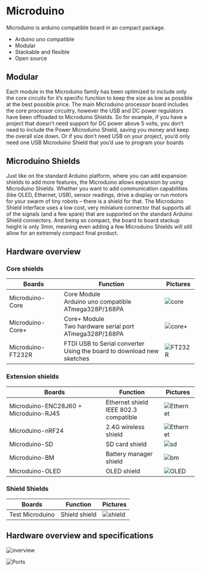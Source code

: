 # Microduino

Microduino is arduino compatible board in an compact package.

* Arduino uno compatible
* Modular
* Stackable and flexible
* Open source

## Modular

Each module in the Microduino family has been optimized to include only the core circuits for it’s specific function to keep the size as low as possible at the best possible price. The main Microduino processor board includes the core processor circuitry, however the USB and DC power regulators have been offloaded to Microduino Shields. So for example, if you have a project that doesn’t need support for DC power above 5 volts, you don’t need to include the Power Microduino Shield, saving you money and keep the overall size down. Or if you don’t need USB on your project, you’d only need one USB Microduino Shield that you’d use to program your boards

## Microduino Shields

Just like on the standard Arduino platform, where you can add expansion shields to add more features, the Microduino allows expansion by using Microduino Shields. Whether you want to add communication capabilities (like OLED, Ethernet, USB), sensor readings, drive a display or run motors for your swarm of tiny robots – there is a shield for that. The Microduino Shield interface uses a low cost, very miniature connector that supports all of the signals (and a few spare) that are supported on the standard Arduino Shield connectors. And being so compact, the board to board stackup height is only 3mm, meaning even adding a few Microduino Shields will still allow for an extremely compact final product.

## Hardware overview

### Core shields

| Boards | Function | Pictures |
----|----|----
| Microduino-Core | Core Module<br> Arduino uno compatible <br>ATmega328P/168PA | ![core](http://farm3.staticflickr.com/2871/9112424435_7a5b6ff3ae_m.jpg)|
| Microduino-Core+ | Core+ Module<br> Two hardware serial port <br>ATmega328P/168PA | ![core+](http://farm3.staticflickr.com/5532/9112424467_e7f4802bab_m.jpg)|
| Microduino-FT232R | FTDI USB to Serial converter <br> Using the board to download new sketches| ![FT232R](http://farm4.staticflickr.com/3700/9112424487_bd4c0f29f9_m.jpg)|

### Extension shields

| Boards | Function | Pictures |
----|----|----
| Microduino-ENC28J60 + Microduino-RJ45 | Ethernet shield<br> IEEE 802.3 compatible | ![Ethernet](http://farm6.staticflickr.com/5461/9112424499_8836fe0970_m.jpg)|
| Microduino-nRF24 | 2.4G wireless shield | ![Ethernet](http://farm8.staticflickr.com/7405/9114647668_e693c0da52_m.jpg)|
| Microduino-SD | SD card shield | ![sd](http://farm3.staticflickr.com/2891/9112424531_2e146b8410_m.jpg)|
| Microduino-BM | Battery manager shield | ![bm](http://farm8.staticflickr.com/7420/9114647636_a21ed1cec7_m.jpg)|
| Microduino-OLED | OLED shield | ![OLED](http://farm8.staticflickr.com/7297/9114647498_ddd81a3df1_m.jpg)|

### Shield Shields

| Boards | Function | Pictures |
----|----|----
| Test Microduino | Shield shield | ![shield](http://farm6.staticflickr.com/5528/9114647784_7aab9474e9_m.jpg)|


## Hardware overview and specifications

![overview](http://farm6.staticflickr.com/5448/9114745446_0da8a3279c.jpg)

![Ports](http://farm6.staticflickr.com/5503/9112581575_fc8c76da99_b.jpg)
